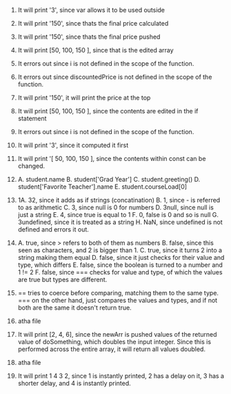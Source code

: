 1. It will print '3', since var allows it to be used outside

2. It will print '150', since thats the final price calculated

3. It will print '150', since thats the final price pushed

4. It will print [50, 100, 150 ], since that is the edited array

5. It errors out since i is not defined in the scope of the function.

6. It errors out since discountedPrice is not defined in the scope of the function.

7. It will print '150', it will print the price at the top

8. It will print [50, 100, 150 ], since the contents are edited in the if statement

9. It errors out since i is not defined in the scope of the function.

10. It will print '3', since it computed it first

11. It will print '[ 50, 100, 150 ], since the contents within const can be changed.

12. A. student.name B. student['Grad Year'] C. student.greeting() D. student['Favorite Teacher'].name E. student.courseLoad[0]

13. 1A. 32, since it adds as if strings (concatination) B. 1, since - is referred to as arithmetic C. 3, since null is 0 for numbers D. 3null, since null is just a string E. 4, since true is equal to 1 F. 0, false is 0 and so is null G. 3undefined, since it is treated as a string H. NaN, since undefined is not defined and errors it out.

14. A. true, since > refers to both of them as numbers B. false, since this seen as characters, and 2 is bigger than 1. C. true, since it turns 2 into a string making them equal D. false, since it just checks for their value and type, which differs E. false, since the boolean is turned to a number and 1 != 2 F. false, since === checks for value and type, of which the values are true but types are different.

15. == tries to coerce before comparing, matching them to the same type. === on the other hand, just compares the values and types, and if not both are the same it doesn't return true.

16. atha file

17. It will print [2, 4, 6], since the newArr is pushed values of the returned value of doSomething, which doubles the input integer. Since this is performed across the entire array, it will return all values doubled.

18. atha file

19. It will print 1 4 3 2, since 1 is instantly printed, 2 has a delay on it, 3 has a shorter delay, and 4 is instantly printed.